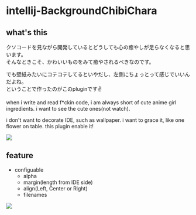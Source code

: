 intellij-BackgroundChibiChara
=============================

what's this
-----------
クソコードを見ながら開発しているとどうしても心の癒やしが足らなくなると思います。  
そんなときこそ、かわいいものをみて癒やされるべきなのです。

でも壁紙みたいにコテコテしてるといやだし、左側にちょっとって感じでいいんだよね。  
ということで作ったのがこのpluginです✌

when i write and read f*ckin code, i am always short of cute anime girl ingredients.
i want to see the cute ones(not watch).

i don't want to decorate IDE, such as wallpaper. i want to grace it, like one flower on table. this plugin enable it!

![](https://raw.githubusercontent.com/wiki/cocuh/intellij-background-chibichara/screenshot/screenshot1.jpg)


feature
-------
- configuable
   - alpha
   - margin(length from IDE side)
   - align(Left, Center or Right)
   - filenames

![](https://raw.githubusercontent.com/wiki/cocuh/intellij-background-chibichara/screenshot/config.jpg)
